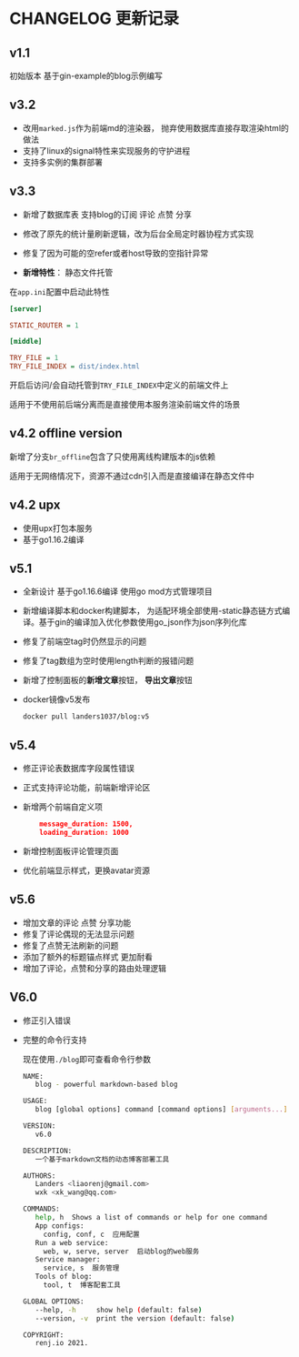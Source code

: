 # CHANGELOG 更新记录

## v1.1

初始版本 基于gin-example的blog示例编写

## v3.2

- 改用`marked.js`作为前端md的渲染器， 抛弃使用数据库直接存取渲染html的做法
- 支持了linux的signal特性来实现服务的守护进程
- 支持多实例的集群部署

## v3.3

- 新增了数据库表 支持blog的订阅 评论 点赞 分享
- 修改了原先的统计量刷新逻辑，改为后台全局定时器协程方式实现
- 修复了因为可能的空refer或者host导致的空指针异常

- **新增特性**： 静态文件托管

在`app.ini`配置中启动此特性

```ini
[server]

STATIC_ROUTER = 1

[middle]

TRY_FILE = 1
TRY_FILE_INDEX = dist/index.html
```

开启后访问/会自动托管到`TRY_FILE_INDEX`中定义的前端文件上

适用于不使用前后端分离而是直接使用本服务渲染前端文件的场景

## v4.2 offline version

新增了分支`br_offline`包含了只使用离线构建版本的js依赖

适用于无网络情况下，资源不通过cdn引入而是直接编译在静态文件中

## v4.2 upx

- 使用upx打包本服务
- 基于go1.16.2编译

## v5.1

- 全新设计 基于go1.16.6编译 使用go mod方式管理项目

- 新增编译脚本和docker构建脚本， 为适配环境全部使用-static静态链方式编译。基于gin的编译加入优化参数使用go_json作为json序列化库

- 修复了前端空tag时仍然显示的问题

- 修复了tag数组为空时使用length判断的报错问题

- 新增了控制面板的**新增文章**按钮， **导出文章**按钮

- docker镜像v5发布 

  ```bash
  docker pull landers1037/blog:v5
  ```

  

## v5.4

- 修正评论表数据库字段属性错误

- 正式支持评论功能，前端新增评论区

- 新增两个前端自定义项

  ```json
      message_duration: 1500,
      loading_duration: 1000
  ```

- 新增控制面板评论管理页面

- 优化前端显示样式，更换avatar资源

## v5.6

- 增加文章的评论 点赞 分享功能
- 修复了评论偶现的无法显示问题
- 修复了点赞无法刷新的问题
- 添加了额外的标题锚点样式 更加耐看
- 增加了评论，点赞和分享的路由处理逻辑

## V6.0

- 修正引入错误

- 完整的命令行支持

    现在使用`./blog`即可查看命令行参数

    ```bash
    NAME:
       blog - powerful markdown-based blog
    
    USAGE:
       blog [global options] command [command options] [arguments...]
    
    VERSION:
       v6.0
    
    DESCRIPTION:
       一个基于markdown文档的动态博客部署工具
    
    AUTHORS:
       Landers <liaorenj@gmail.com>
       wxk <xk_wang@qq.com>
    
    COMMANDS:
       help, h  Shows a list of commands or help for one command
       App configs:
         config, conf, c  应用配置
       Run a web service:
         web, w, serve, server  启动blog的web服务
       Service manager:
         service, s  服务管理
       Tools of blog:
         tool, t  博客配套工具
    
    GLOBAL OPTIONS:
       --help, -h     show help (default: false)
       --version, -v  print the version (default: false)
    
    COPYRIGHT:
       renj.io 2021.
    ```

    